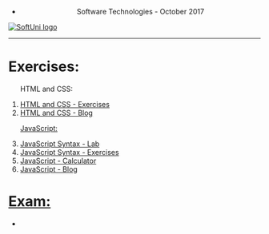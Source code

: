 * <p align="center"> Software Technologies - October 2017<p>
<a href="https://softuni.bg/trainings/1714/software-technologies-october-2017">  ![SoftUni logo][logo] <a/>

[logo]: http://innovationstarterbox.bg/wp-content/uploads/2016/05/Softuni_logo_trasparent.png "Logo Title Text 2"

---

<h1><strong>Exercises:</strong></h1>

<ol type="1">
	<p>HTML and CSS:
	<li><a href="https://github.com/radoslavvv/Software-Technologies-October-2017/tree/master/01.%20HTMLandCSS/01.HTMLandCSS-Exercises">HTML and CSS - Exercises</li>
	<li><a href="https://github.com/radoslavvv/Software-Technologies-October-2017/tree/master/01.%20HTMLandCSS/02.HTMLandCSS-Blog">HTML and CSS - Blog</li>
		<p>JavaScript:</p>
	<li><a href="https://github.com/radoslavvv/Software-Technologies-October-2017/tree/master/02.JavaScript/01.JavaScript-Syntax-Lab">JavaScript Syntax - Lab</li>
	<li><a href="https://github.com/radoslavvv/Software-Technologies-October-2017/tree/master/02.JavaScript/02.JavaScript-Syntax-Exercises">JavaScript Syntax - Exercises</li>
	<li><a href="https://github.com/radoslavvv/Software-Technologies-October-2017/tree/master/02.JavaScript/03.JavaScript-Calculator">JavaScript - Calculator</li>
	<li><a href="https://github.com/radoslavvv/Software-Technologies-October-2017/tree/master/02.JavaScript/04.JavaScript-Blog">JavaScript - Blog</li>
</ol>

<h1><strong>Exam:</strong></h1>

<ul>
	<li></li>
</ul>




